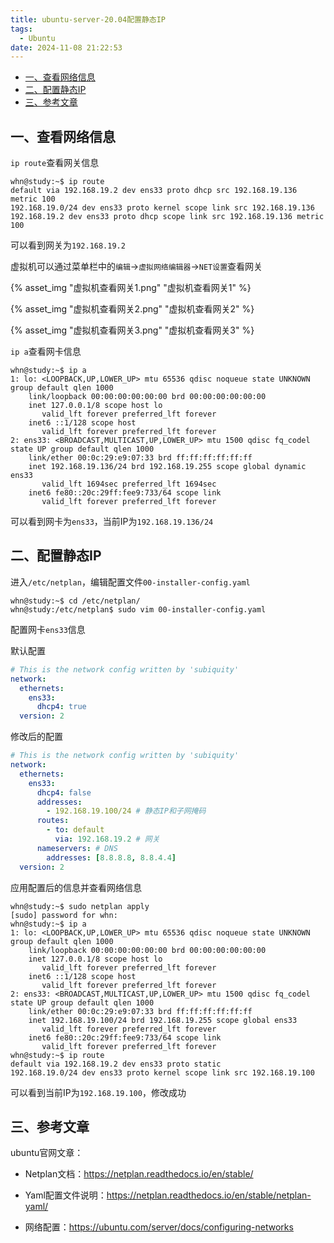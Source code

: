 ```yaml
---
title: ubuntu-server-20.04配置静态IP
tags:
  - Ubuntu
date: 2024-11-08 21:22:53
---
```



- [一、查看网络信息](#一查看网络信息)
- [二、配置静态IP](#二配置静态ip)
- [三、参考文章](#三参考文章)

## 一、查看网络信息

`ip route`查看网关信息

```shell
whn@study:~$ ip route
default via 192.168.19.2 dev ens33 proto dhcp src 192.168.19.136 metric 100 
192.168.19.0/24 dev ens33 proto kernel scope link src 192.168.19.136 
192.168.19.2 dev ens33 proto dhcp scope link src 192.168.19.136 metric 100 
```

可以看到网关为`192.168.19.2`

虚拟机可以通过菜单栏中的`编辑`->`虚拟网络编辑器`->`NET设置`查看网关

{% asset_img "虚拟机查看网关1.png" "虚拟机查看网关1" %}

{% asset_img "虚拟机查看网关2.png" "虚拟机查看网关2" %}

{% asset_img "虚拟机查看网关3.png" "虚拟机查看网关3" %}

`ip a`查看网卡信息

```shell
whn@study:~$ ip a
1: lo: <LOOPBACK,UP,LOWER_UP> mtu 65536 qdisc noqueue state UNKNOWN group default qlen 1000
    link/loopback 00:00:00:00:00:00 brd 00:00:00:00:00:00
    inet 127.0.0.1/8 scope host lo
       valid_lft forever preferred_lft forever
    inet6 ::1/128 scope host 
       valid_lft forever preferred_lft forever
2: ens33: <BROADCAST,MULTICAST,UP,LOWER_UP> mtu 1500 qdisc fq_codel state UP group default qlen 1000
    link/ether 00:0c:29:e9:07:33 brd ff:ff:ff:ff:ff:ff
    inet 192.168.19.136/24 brd 192.168.19.255 scope global dynamic ens33
       valid_lft 1694sec preferred_lft 1694sec
    inet6 fe80::20c:29ff:fee9:733/64 scope link 
       valid_lft forever preferred_lft forever
```

可以看到网卡为`ens33`，当前IP为`192.168.19.136/24`

## 二、配置静态IP

进入`/etc/netplan`，编辑配置文件`00-installer-config.yaml`

```shell
whn@study:~$ cd /etc/netplan/
whn@study:/etc/netplan$ sudo vim 00-installer-config.yaml
```

配置网卡`ens33`信息

默认配置

```yml
# This is the network config written by 'subiquity'
network:
  ethernets:
    ens33:
      dhcp4: true
  version: 2
```

修改后的配置

```yml
# This is the network config written by 'subiquity'
network:
  ethernets:
    ens33:
      dhcp4: false
      addresses:
        - 192.168.19.100/24 # 静态IP和子网掩码
      routes:
        - to: default
          via: 192.168.19.2 # 网关
      nameservers: # DNS
        addresses: [8.8.8.8, 8.8.4.4]
  version: 2
```

应用配置后的信息并查看网络信息

```shell
whn@study:~$ sudo netplan apply 
[sudo] password for whn: 
whn@study:~$ ip a
1: lo: <LOOPBACK,UP,LOWER_UP> mtu 65536 qdisc noqueue state UNKNOWN group default qlen 1000
    link/loopback 00:00:00:00:00:00 brd 00:00:00:00:00:00
    inet 127.0.0.1/8 scope host lo
       valid_lft forever preferred_lft forever
    inet6 ::1/128 scope host 
       valid_lft forever preferred_lft forever
2: ens33: <BROADCAST,MULTICAST,UP,LOWER_UP> mtu 1500 qdisc fq_codel state UP group default qlen 1000
    link/ether 00:0c:29:e9:07:33 brd ff:ff:ff:ff:ff:ff
    inet 192.168.19.100/24 brd 192.168.19.255 scope global ens33
       valid_lft forever preferred_lft forever
    inet6 fe80::20c:29ff:fee9:733/64 scope link 
       valid_lft forever preferred_lft forever
whn@study:~$ ip route
default via 192.168.19.2 dev ens33 proto static 
192.168.19.0/24 dev ens33 proto kernel scope link src 192.168.19.100
```

可以看到当前IP为`192.168.19.100`，修改成功

## 三、参考文章

ubuntu官网文章：

- Netplan文档：<https://netplan.readthedocs.io/en/stable/>

- Yaml配置文件说明：<https://netplan.readthedocs.io/en/stable/netplan-yaml/>

- 网络配置：<https://ubuntu.com/server/docs/configuring-networks>
